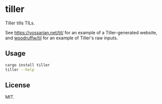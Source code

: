 # tiller

Tiller tills TILs.

See <https://yossarian.net/til/> for an example of a Tiller-generated website,
and [woodruffw/til] for an example of Tiller's raw inputs.

## Usage

```bash
cargo install tiller
tiller --help
```

## License

MIT.

[woodruffw/til]: https://github.com/woodruffw/til

